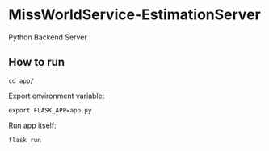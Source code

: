 # MissWorldService-EstimationServer
Python Backend Server

## How to run
```
cd app/
```
Export environment variable:
```
export FLASK_APP=app.py
```
Run app itself:
```
flask run
```